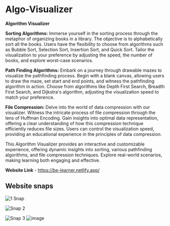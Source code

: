 # Algo-Visualizer
**Algorithm Visualizer**

**Sorting Algorithms:**
Immerse yourself in the sorting process through the metaphor of organizing books in a library. The objective is to alphabetically sort all the books. Users have the flexibility to choose from algorithms such as Bubble Sort, Selection Sort, Insertion Sort, and Quick Sort. Tailor the visualization to your preference by adjusting the speed, the number of books, and explore worst-case scenarios.

**Path Finding Algorithms:**
Embark on a journey through drawable mazes to visualize the pathfinding process. Begin with a blank canvas, allowing users to draw the maze, set start and end points, and witness the pathfinding algorithm in action. Choose from algorithms like Depth First Search, Breadth First Search, and Dijkstra's algorithm, adjusting the visualization speed to match your preference.

**File Compression:**
Delve into the world of data compression with our visualizer. Witness the intricate process of file compression through the lens of Huffman Encoding. Gain insights into optimal data representation, offering a clear understanding of how this compression technique efficiently reduces file sizes. Users can control the visualization speed, providing an educational experience in the principles of data compression.

This Algorithm Visualizer provides an interactive and customizable experience, offering dynamic insights into sorting, various pathfinding algorithms, and file compression techniques. Explore real-world scenarios, making learning both engaging and effective.

**Website Link** - https://be-learner.netlify.app/
## Website snaps
![1 Snap](https://github.com/shivesh41kr/Algo-Visualizer/assets/87690329/865bdefa-7585-46db-9c1d-06e1e751d340)

![Snap 2](https://github.com/shivesh41kr/Algo-Visualizer/assets/87690329/e1f04af1-45ff-47f2-bed8-20def7ccd36d)

![Snap 3](https://github.com/shivesh41kr/Algo-Visualizer/assets/87690329/33d8230c-86f3-47fb-8071-0429e07a2fea)
![image](https://github.com/shivesh41kr/Algo-Visualizer/assets/87690329/4b443dc8-b23a-4ec2-b3ad-d92965cf439f)

